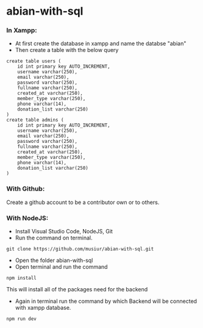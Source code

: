# abian-with-sql

### In Xampp:
 - At first create the database in xampp and name the databse "abian"
 - Then create a table with the below query
```
create table users (
    id int primary key AUTO_INCREMENT,
    username varchar(250),
    email varchar(250),
    password varchar(250),
    fullname varchar(250),
    created_at varchar(250),
    member_type varchar(250),
    phone varchar(14),
    donation_list varchar(250)
)
create table admins (
    id int primary key AUTO_INCREMENT,
    username varchar(250),
    email varchar(250),
    password varchar(250),
    fullname varchar(250),
    created_at varchar(250),
    member_type varchar(250),
    phone varchar(14),
    donation_list varchar(250)
)
```
### With Github:
Create a github account to be a contributor own or to others.

### With NodeJS:
- Install Visual Studio Code, NodeJS, Git
- Run the command on terminal.
```
git clone https://github.com/musiur/abian-with-sql.git
```
- Open the folder abian-with-sql
- Open terminal and run the command
```
npm install
```
This will install all of the packages need for the backend
- Again in terminal run the command by which  Backend will be connected with xampp database.
```
npm run dev
```

